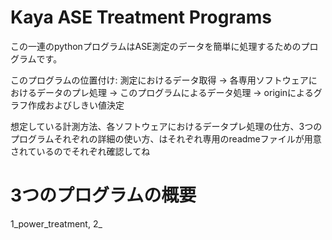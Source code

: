 # Kaya ASE Treatment Programs
この一連のpythonプログラムはASE測定のデータを簡単に処理するためのプログラムです。

このプログラムの位置付け:
測定におけるデータ取得 → 各専用ソフトウェアにおけるデータのプレ処理 → このプログラムによるデータ処理 → originによるグラフ作成およびしきい値決定

想定している計測方法、各ソフトウェアにおけるデータプレ処理の仕方、3つのプログラムそれぞれの詳細の使い方、はそれぞれ専用のreadmeファイルが用意されているのでそれぞれ確認してね

# 3つのプログラムの概要
1_power_treatment, 2_

